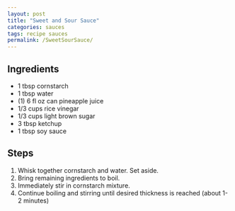 ```yaml
---
layout: post
title: "Sweet and Sour Sauce"
categories: sauces
tags: recipe sauces
permalink: /SweetSourSauce/
---
```


## Ingredients

- 1 tbsp cornstarch
- 1 tbsp water
- (1) 6 fl oz can pineapple juice
- 1/3 cups rice vinegar
- 1/3 cups light brown sugar
- 3 tbsp ketchup
- 1 tbsp soy sauce

## Steps

1. Whisk together cornstarch and water. Set aside.
2. Bring remaining ingredients to boil.
3. Immediately stir in cornstarch mixture.
4. Continue boiling and stirring until desired thickness is reached (about 1-2
   minutes)
